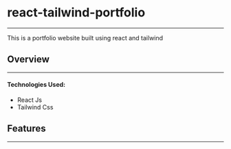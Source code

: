 # react-tailwind-portfolio
***
This is a portfolio website built using react and tailwind

## Overview
***
#### Technologies Used:

* React Js
* Tailwind Css

## Features
***


